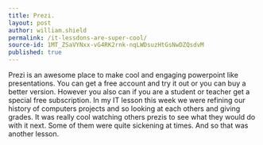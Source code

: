```yaml
---
title: Prezi.
layout: post
author: william.shield
permalink: /it-lessdons-are-super-cool/
source-id: 1MT_ZSaVYNxx-vG4RK2rnk-nqLWDsuzHtGsNwDZQsdvM
published: true
---
```

Prezi is an awesome place to make cool and engaging powerpoint like presentations. You can get a free account and try it out or you can buy a better version. However you also can if you are a student or teacher get a special free subscription. In my IT lesson this week we were refining our history of computers projects and so looking at each others and giving grades. It was really cool watching others prezis to see what they would do with it next. Some of them were quite sickening at times. And so that was another lesson.

 

